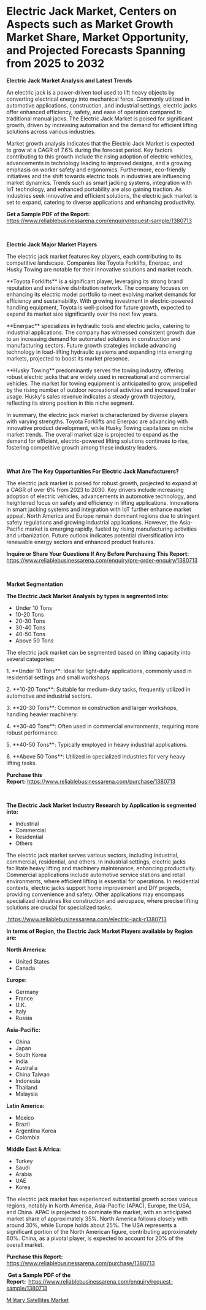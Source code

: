 <p><h1>Electric Jack Market, Centers on Aspects such as Market Growth Market Share, Market Opportunity, and Projected Forecasts Spanning from 2025 to 2032</h1></p><p><strong>Electric Jack Market Analysis and Latest Trends</strong></p>
<p><p>An electric jack is a power-driven tool used to lift heavy objects by converting electrical energy into mechanical force. Commonly utilized in automotive applications, construction, and industrial settings, electric jacks offer enhanced efficiency, safety, and ease of operation compared to traditional manual jacks. The Electric Jack Market is poised for significant growth, driven by increasing automation and the demand for efficient lifting solutions across various industries.</p><p>Market growth analysis indicates that the Electric Jack Market is expected to grow at a CAGR of 7.6% during the forecast period. Key factors contributing to this growth include the rising adoption of electric vehicles, advancements in technology leading to improved designs, and a growing emphasis on worker safety and ergonomics. Furthermore, eco-friendly initiatives and the shift towards electric tools in industries are influencing market dynamics. Trends such as smart jacking systems, integration with IoT technology, and enhanced portability are also gaining traction. As industries seek innovative and efficient solutions, the electric jack market is set to expand, catering to diverse applications and enhancing productivity.</p></p>
<p><strong>Get a Sample PDF of the Report:&nbsp;</strong> <a href="https://www.reliablebusinessarena.com/enquiry/request-sample/1380713?utm_campaign=2458&utm_medium=2&utm_source=Github&utm_content=ia&utm_term=21022025&utm_id=electric-jack">https://www.reliablebusinessarena.com/enquiry/request-sample/1380713</a></p>
<p>&nbsp;</p>
<p><strong>Electric Jack Major Market Players</strong></p>
<p><p>The electric jack market features key players, each contributing to its competitive landscape. Companies like Toyota Forklifts, Enerpac, and Husky Towing are notable for their innovative solutions and market reach.</p><p>**Toyota Forklifts** is a significant player, leveraging its strong brand reputation and extensive distribution network. The company focuses on enhancing its electric model portfolio to meet evolving market demands for efficiency and sustainability. With growing investment in electric-powered handling equipment, Toyota is well-poised for future growth, expected to expand its market size significantly over the next few years.</p><p>**Enerpac** specializes in hydraulic tools and electric jacks, catering to industrial applications. The company has witnessed consistent growth due to an increasing demand for automated solutions in construction and manufacturing sectors. Future growth strategies include advancing technology in load-lifting hydraulic systems and expanding into emerging markets, projected to boost its market presence.</p><p>**Husky Towing** predominantly serves the towing industry, offering robust electric jacks that are widely used in recreational and commercial vehicles. The market for towing equipment is anticipated to grow, propelled by the rising number of outdoor recreational activities and increased trailer usage. Husky's sales revenue indicates a steady growth trajectory, reflecting its strong position in this niche segment.</p><p>In summary, the electric jack market is characterized by diverse players with varying strengths. Toyota Forklifts and Enerpac are advancing with innovative product development, while Husky Towing capitalizes on niche market trends. The overall market size is projected to expand as the demand for efficient, electric-powered lifting solutions continues to rise, fostering competitive growth among these industry leaders.</p></p>
<p>&nbsp;</p>
<p><strong>What Are The Key Opportunities For Electric Jack Manufacturers?</strong></p>
<p><p>The electric jack market is poised for robust growth, projected to expand at a CAGR of over 6% from 2023 to 2030. Key drivers include increasing adoption of electric vehicles, advancements in automotive technology, and heightened focus on safety and efficiency in lifting applications. Innovations in smart jacking systems and integration with IoT further enhance market appeal. North America and Europe remain dominant regions due to stringent safety regulations and growing industrial applications. However, the Asia-Pacific market is emerging rapidly, fueled by rising manufacturing activities and urbanization. Future outlook indicates potential diversification into renewable energy sectors and enhanced product features.</p></p>
<p><strong>Inquire or Share Your Questions If Any Before Purchasing This Report:</strong> <a href="https://www.reliablebusinessarena.com/enquiry/pre-order-enquiry/1380713?utm_campaign=2458&utm_medium=2&utm_source=Github&utm_content=ia&utm_term=21022025&utm_id=electric-jack">https://www.reliablebusinessarena.com/enquiry/pre-order-enquiry/1380713</a></p>
<p>&nbsp;</p>
<p><strong>Market Segmentation</strong></p>
<p><strong>The Electric Jack Market Analysis by types is segmented into:</strong></p>
<p><ul><li>Under 10 Tons</li><li>10-20 Tons</li><li>20-30 Tons</li><li>30-40 Tons</li><li>40-50 Tons</li><li>Above 50 Tons</li></ul></p>
<p><p>The electric jack market can be segmented based on lifting capacity into several categories: </p><p>1. **Under 10 Tons**: Ideal for light-duty applications, commonly used in residential settings and small workshops. </p><p>2. **10-20 Tons**: Suitable for medium-duty tasks, frequently utilized in automotive and industrial sectors. </p><p>3. **20-30 Tons**: Common in construction and larger workshops, handling heavier machinery. </p><p>4. **30-40 Tons**: Often used in commercial environments, requiring more robust performance. </p><p>5. **40-50 Tons**: Typically employed in heavy industrial applications. </p><p>6. **Above 50 Tons**: Utilized in specialized industries for very heavy lifting tasks.</p></p>
<p><strong>Purchase this Report:&nbsp;</strong><a href="https://www.reliablebusinessarena.com/purchase/1380713?utm_campaign=2458&utm_medium=2&utm_source=Github&utm_content=ia&utm_term=21022025&utm_id=electric-jack">https://www.reliablebusinessarena.com/purchase/1380713</a></p>
<p>&nbsp;</p>
<p><strong>The Electric Jack Market Industry Research by Application is segmented into:</strong></p>
<p><ul><li>Industrial</li><li>Commercial</li><li>Residential</li><li>Others</li></ul></p>
<p><p>The electric jack market serves various sectors, including industrial, commercial, residential, and others. In industrial settings, electric jacks facilitate heavy lifting and machinery maintenance, enhancing productivity. Commercial applications include automotive service stations and retail environments, where efficient lifting is essential for operations. In residential contexts, electric jacks support home improvement and DIY projects, providing convenience and safety. Other applications may encompass specialized industries like construction and aerospace, where precise lifting solutions are crucial for specialized tasks.</p></p>
<p><a href="https://www.reliablebusinessarena.com/electric-jack-r1380713?utm_campaign=2458&utm_medium=2&utm_source=Github&utm_content=ia&utm_term=21022025&utm_id=electric-jack">&nbsp;https://www.reliablebusinessarena.com/electric-jack-r1380713</a></p>
<p><strong>In terms of Region, the Electric Jack Market Players available by Region are:</strong></p>
<p>
    <p> <strong> North America: </strong>
        <ul>
            <li>United States</li>
            <li>Canada</li>
        </ul>
        </p> 
    <p> <strong> Europe: </strong>
        <ul>
            <li>Germany</li>
            <li>France</li>
            <li>U.K.</li>
            <li>Italy</li>
            <li>Russia</li>
        </ul>
        </p> 
    <p> <strong> Asia-Pacific: </strong>
        <ul>
            <li>China</li>
            <li>Japan</li>
            <li>South Korea</li>
            <li>India</li>
            <li>Australia</li>
            <li>China Taiwan</li>
            <li>Indonesia</li>
            <li>Thailand</li>
            <li>Malaysia</li>
        </ul>
        </p> 
    <p> <strong> Latin America: </strong>
        <ul>
            <li>Mexico</li>
            <li>Brazil</li>
            <li>Argentina Korea</li>
            <li>Colombia</li>
        </ul>
        </p> 
    <p> <strong> Middle East & Africa: </strong>
        <ul>
            <li>Turkey</li>
            <li>Saudi</li>
            <li>Arabia</li>
            <li>UAE</li>
            <li>Korea</li>
        </ul>
    </p>
    </p>
<p><p>The electric jack market has experienced substantial growth across various regions, notably in North America, Asia-Pacific (APAC), Europe, the USA, and China. APAC is projected to dominate the market, with an anticipated market share of approximately 35%. North America follows closely with around 30%, while Europe holds about 25%. The USA represents a significant portion of the North American figure, contributing approximately 60%. China, as a pivotal player, is expected to account for 20% of the overall market.</p></p>
<p><strong>Purchase this Report: </strong><a href="https://www.reliablebusinessarena.com/purchase/1380713?utm_campaign=2458&utm_medium=2&utm_source=Github&utm_content=ia&utm_term=21022025&utm_id=electric-jack">https://www.reliablebusinessarena.com/purchase/1380713</a></p>
<p>&nbsp;<strong>Get a Sample PDF of the Report:&nbsp;&nbsp;</strong><a href="https://www.reliablebusinessarena.com/enquiry/request-sample/1380713?utm_campaign=2458&utm_medium=2&utm_source=Github&utm_content=ia&utm_term=21022025&utm_id=electric-jack">https://www.reliablebusinessarena.com/enquiry/request-sample/1380713</a></p>
<p><strong></strong></p>
<p><p><a href="https://github.com/nabadeneme/Market-Research-Report-List-1/blob/main/military-satellites-market.md?utm_campaign=2458&utm_medium=2&utm_source=Github&utm_content=ia&utm_term=21022025&utm_id=electric-jack">Military Satellites Market</a></p></p>
